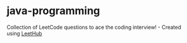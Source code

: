 # java-programming
Collection of LeetCode questions to ace the coding interview! - Created using [LeetHub](https://github.com/QasimWani/LeetHub)
